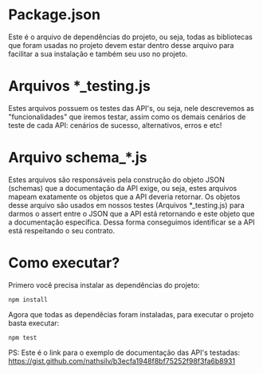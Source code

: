 # Package.json
Este é o arquivo de dependências do projeto, ou seja, todas as bibliotecas que foram usadas no projeto devem estar dentro desse arquivo para facilitar a sua instalação e também seu uso no projeto.

# Arquivos *_testing.js 
Estes arquivos possuem os testes das API's, ou seja, nele descrevemos as "funcionalidades" que iremos testar, assim como os demais cenários de teste de cada API: cenários de sucesso, alternativos, erros e etc!

# Arquivo schema_*.js
Estes arquivos são responsáveis pela construção do objeto JSON (schemas) que a documentação da API exige, ou seja, estes arquivos mapeam exatamente os objetos que a API deveria retornar. Os objetos desse arquivo são usados em nossos testes (Arquivos *_testing.js) para darmos o assert entre o JSON que a API está retornando e este objeto que a documentação específica. Dessa forma conseguimos identificar se a API está respeitando o seu contrato.

# Como executar?

Primero você precisa instalar as dependências do projeto:
```
npm install
```

Agora que todas as dependêcias foram instaladas, para executar o projeto basta executar:
```
npm test
```

PS: Este é o link para o exemplo de documentação das API's testadas: https://gist.github.com/nathsilv/b3ecfa1948f8bf75252f98f3fa6b8931
